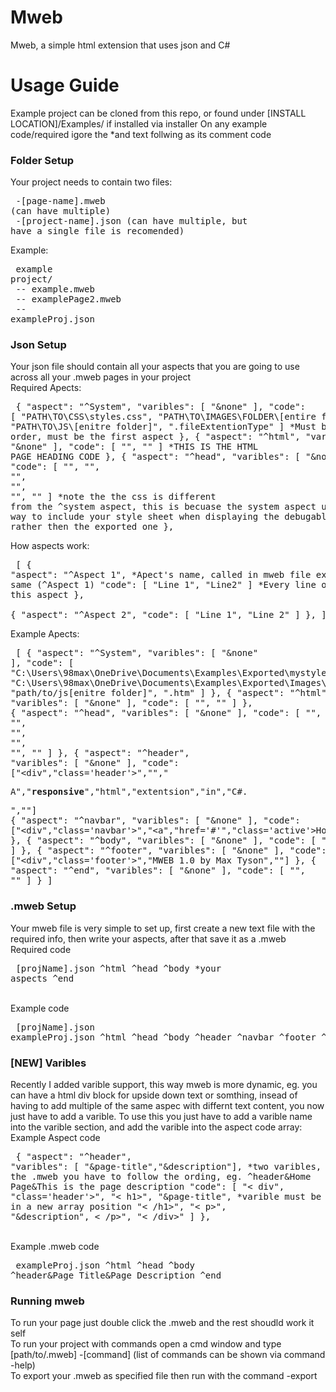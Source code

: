 
# Mweb
 Mweb, a simple html extension that uses json and C#
# Usage Guide
 Example project can be cloned from this repo, or found under [INSTALL LOCATION]/Examples/ if installed via installer
 On any example code/required igore the *and text follwing as its comment code
 ### Folder Setup

  Your project needs to contain two files: <br><pre>
   -[page-name].mweb (can have multiple) <br>
   -[project-name].json (can have multiple, but have a single file is recomended)<br></pre>
  Example: <br><pre>
   example project/<br>
               -- example.mweb<br>
               -- examplePage2.mweb<br>
               -- exampleProj.json<br></pre>
 
 ### Json Setup  
 Your json file should contain all your aspects that you are going to use across all your .mweb pages in your project<br>
 Required Apects:<pre>
    {
        "aspect": "^System",
        "varibles": [ "&none" ],
        "code": [ "PATH\\TO\\CSS\\styles.css", "PATH\\TO\\IMAGES\\FOLDER\\[entire folder]", "PATH\\TO\\JS\\[enitre folder]", ".fileExtentionType" ] *Must be in this order, must be the first aspect
    },
    {
        "aspect": "^html",
        "varibles": [ "&none" ],
        "code": [ "<!DOCTYPE html>", "<html>" ] *THIS IS THE HTML PAGE HEADING CODE
    },
    {
        "aspect": "^head",
        "varibles": [ "&none" ],
        "code": [ "<head>", "<link rel='stylesheet' href='mystyle.css'>", "<link rel='icon' type='image/x-icon' href='http://mweb.maxinc.cf/logo.ico'>", "<meta name='viewport' content='width=device-width, initial-scale=1.0'>", "<title>Mweb 1.0</title>", "</head>" ] *note the the css is different from the ^system aspect, this is becuase the system aspect uses css in a way to include your style sheet when displaying the debugable html page rather then the exported one
    },
 </pre>
  How aspects work:<pre>
  [
   {
        "aspect": "^Aspect 1", *Apect's name, called in mweb file exactly the same (^Aspect 1)
        "code": [ "Line 1", "Line2" ] *Every line of code for this aspect
    },  
    {
        "aspect": "^Aspect 2",
        "code": [ "Line 1", "Line 2" ] 
    },
  ]
  </pre>
 Example Apects:<pre>
 [
    {
        "aspect": "^System",
        "varibles": [ "&none" ],
        "code": [ "C:\\Users\\98max\\OneDrive\\Documents\\Examples\\Exported\\mystyle.css", "C:\\Users\\98max\\OneDrive\\Documents\\Examples\\Exported\\Images\\", "path/to/js[enitre folder]", ".htm" ]
    },
    {
        "aspect": "^html",
        "varibles": [ "&none" ],
        "code": [ "<!DOCTYPE html>", "<html>" ]
    },
    {
        "aspect": "^head",
        "varibles": [ "&none" ],
        "code": [ "<head>", "<link rel='stylesheet' href='mystyle.css'>", "<link rel='icon' type='image/x-icon' href='http://mweb.maxinc.cf/logo.ico'>", "<meta name='viewport' content='width=device-width, initial-scale=1.0'>", "<title>Mweb 1.0</title>", "</head>" ]
    },
    {
        "aspect": "^header",
        "varibles": [ "&none" ],
        "code": ["<div","class='header'>","","<p>A","<b>responsive</b>","html","extentsion","in","C#.</p>","</div>"]
    {
        "aspect": "^navbar",
        "varibles": [ "&none" ],
        "code": ["<div","class='navbar'>","<a","href='#'","class='active'>Home</a>","<a","href='/download/'>Download</a>","<a","href='#about'>About</a>","<a","href='https://maxinc.cf/'","class='right'>MaxInc</a>","</div>"]
    },
        {
        "aspect": "^body",
        "varibles": [ "&none" ],
        "code": [ "<body>" ]
    },
    {
        "aspect": "^footer",
        "varibles": [ "&none" ],
        "code": ["<div","class='footer'>","MWEB 1.0 by Max Tyson","</div>"]
    },
    {
        "aspect": "^end",
        "varibles": [ "&none" ],
        "code": [ "</body>", "</html>" ]
    }
]
 </pre>
 ### .mweb Setup
   Your mweb file is very simple to set up, first create a new text file with the required info, then write your aspects, after that save it  as a .mweb
   <br> Required code<pre>
   [projName].json
   ^html
   ^head
   ^body
   *your aspects
   ^end
   </pre>
     <br> Example code<pre>
   [projName].json
exampleProj.json
^html
^head
^body
^header
^navbar
^footer
^end
   </pre>
 </pre>
 ### [NEW] Varibles
  Recently I added varible support, this way mweb is more dynamic, eg. you can have a html div block for upside down text or somthing, insead of having to add multiple of the same aspec with differnt text content, you now just have to add a varible. To use this you just have to add a varible name into the varible section, and add the varible into the aspect code array:
   <br> Example Aspect code<pre>
  {
        "aspect": "^header",
        "varibles": [ "&page-title","&description"],    *two varibles, in the .mweb you have to follow the ording, eg. ^header&Home Page&This is the page description
        "code": [
            "< div",
            "class='header'>",
            "< h1>",
            "&page-title", *varible must be in a new array position
            "< /h1>",
            "< p>",
            "&description",
            < /p>",
            "< /div>"
        ]
    },
   </pre>
     <br>  Example .mweb code<pre>
exampleProj.json
^html
^head
^body
^header&Page Title&Page Description
^end
   </pre>  
 ### Running mweb
 To run your page just double click the .mweb and the rest shoudld work it self <br>
 To run your project with commands open a cmd window and type [path/to/.mweb] -[command] (list of commands can be shown via command -help)<br>
 To export your .mweb as specified file then run with the command -export
